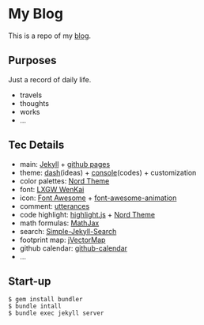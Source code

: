 # My Blog

This is a repo of my [blog](https://peng-ao.github.io).

## Purposes

Just a record of daily life.

- travels
- thoughts
- works
- ...

## Tec Details

- main: [Jekyll](https://jekyllrb.com) + [github pages](https://pages.github.com)
- theme: [dash](https://github.com/bitbrain/jekyll-dash)(ideas) + [console](https://github.com/b2a3e8/jekyll-theme-console)(codes) + customization
- color palettes: [Nord Theme](https://www.nordtheme.com)
- font: [LXGW WenKai](https://github.com/lxgw/LxgwWenKai)
- icon: [Font Awesome](https://fontawesome.com) + [font-awesome-animation](https://l-lin.github.io/font-awesome-animation/)
- comment: [utterances](https://utteranc.es)
- code highlight: [highlight.js](https://highlightjs.org) + [Nord Theme](https://www.nordtheme.com/ports/highlightjs)
- math formulas: [MathJax](https://www.mathjax.org)
- search: [Simple-Jekyll-Search](https://github.com/christian-fei/Simple-Jekyll-Search)
- footprint map: [jVectorMap](https://jvectormap.com)
- github calendar: [github-calendar](https://github.com/Bloggify/github-calendar)
- ...

## Start-up

```shell
$ gem install bundler
$ bundle intall
$ bundle exec jekyll server
```


